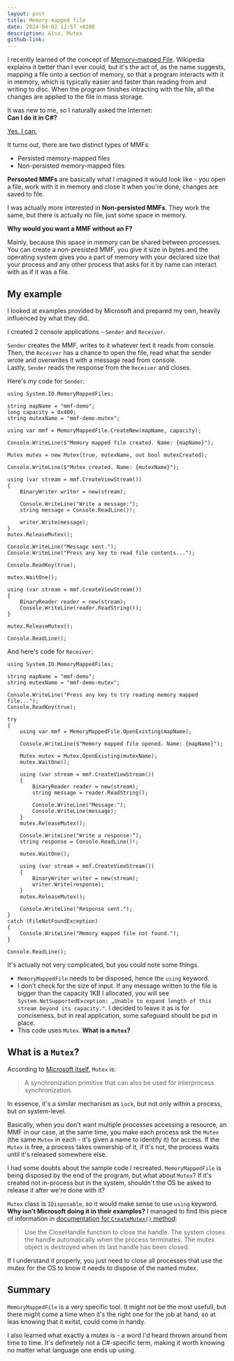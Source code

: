 ```yaml
---
layout: post
title: Memory-mapped file
date: 2024-04-02 12:57 +0200
description: Also, Mutex
github-link:
---
```


I recently learned of the concept of [Memory-mapped File](https://en.wikipedia.org/wiki/Memory-mapped_file). Wikipedia explains it better than I ever could, but it's the act of, as the name suggests, mapping a file onto a section of memory, so that a program interacts with it in memory, which is typically easier and faster than reading from and writing to disc. When the program finishes intracting with the file, all the changes are applied to the file in mass storage.

It was new to me, so I naturally asked the Internet:  
**Can I do it in C#?**

[Yes, I can.](https://learn.microsoft.com/en-us/dotnet/standard/io/memory-mapped-files)

It turns out, there are two distinct types of MMFs:

- Persisted memory-mapped files
- Non-persisted memory-mapped files

**Persosted MMFs** are basically what I imagined it would look like - you open a file, work with it in memory and close it when you're done, changes are saved to file.

I was actually more interested in **Non-persisted MMFs**. They work the same, but there is actually no file, just some space in memory.

**Why would you want a MMF without an F?**

Mainly, because this space in memory can be shared between processes. You can create a non-presisted MMF, you give it size in bytes and the operating system gives you a part of memory with your declared size that your process and any other process that asks for it by name can interact with as if it was a file.

## My example

I looked at examples provided by Microsoft and prepared my own, heavily influenced by what they did.

I created 2 console applications - `Sender` and `Receiver`.

`Sender` creates the MMF, writes to it whatever text it reads from console.  
Then, the `Receiver` has a chance to open the file, read what the sender wrote and overwrites it with a message read from console.  
Lastly, `Sender` reads the response from the `Receiver` and closes.

Here's my code for `Sender`:

```
using System.IO.MemoryMappedFiles;

string mapName = "mmf-demo";
long capacity = 0x400;
string mutexName = "mmf-demo-mutex";

using var mmf = MemoryMappedFile.CreateNew(mapName, capacity);

Console.WriteLine($"Memory mapped file created. Name: {mapName}");

Mutex mutex = new Mutex(true, mutexName, out bool mutexCreated);

Console.WriteLine($"Mutex created. Name: {mutexName}");

using (var stream = mmf.CreateViewStream())
{
    BinaryWriter writer = new(stream);

    Console.WriteLine("Write a message:");
    string message = Console.ReadLine()!;

    writer.Write(message);
}
mutex.ReleaseMutex();

Console.WriteLine("Message sent.");
Console.WriteLine("Press any key to read file contents...");

Console.ReadKey(true);

mutex.WaitOne();

using (var stream = mmf.CreateViewStream())
{
    BinaryReader reader = new(stream);
    Console.WriteLine(reader.ReadString());
}

mutex.ReleaseMutex();

Console.ReadLine();
```

And here's code for `Receiver`:

```
using System.IO.MemoryMappedFiles;

string mapName = "mmf-demo";
string mutexName = "mmf-demo-mutex";

Console.WriteLine("Press any key to try reading memory mapped file...");
Console.ReadKey(true);

try
{
	using var mmf = MemoryMappedFile.OpenExisting(mapName);

    Console.WriteLine($"Memory mapped file opened. Name: {mapName}");

	Mutex mutex = Mutex.OpenExisting(mutexName);
	mutex.WaitOne();

    using (var stream = mmf.CreateViewStream())
	{
		BinaryReader reader = new(stream);
		string message = reader.ReadString();

        Console.WriteLine("Message:");
        Console.WriteLine(message);
    }
	mutex.ReleaseMutex();

    Console.WriteLine("Write a response:");
    string response = Console.ReadLine()!;

	mutex.WaitOne();

	using (var stream = mmf.CreateViewStream())
	{
		BinaryWriter writer = new(stream);
		writer.Write(response);
	}
	mutex.ReleaseMutex();

	Console.WriteLine("Response sent.");
}
catch (FileNotFoundException)
{
    Console.WriteLine("Memory mapped file not found.");
}

Console.ReadLine();
```

It's actually not very complicated, but you could note some things.

- `MemoryMappedFile` needs to be disposed, hence the `using` keyword.
- I don't check for the size of input. If any message written to the file is bigger than the capacity 1KB I allocated, you will see `System.NotSupportedException: „Unable to expand length of this stream beyond its capacity."`. I decided to leave it as is for conciseness, but in real application, some safeguard should be put in place.
- This code uses `Mutex`. **What is a `Mutex`?**

## What is a `Mutex`?

According to [Microsoft itself](https://learn.microsoft.com/en-us/dotnet/api/system.threading.mutex), `Mutex` is:

> A synchronization primitive that can also be used for interprocess synchronization.

In essence, it's a similar mechanism as `Lock`, but not only within a process, but on system-level.

Basically, when you don't want multiple processes accessing a resource, an MMF in our case, at the same time, you make each process ask the `Mutex` (the same `Mutex` in each - it's given a name to identify it) for access. If the `Mutex` is free, a process takes ownership of it, if it's not, the process waits until it's released somewhere else.

I had some doubts about the sample code I recreated. `MemoryMappedFile` is being disposed by the end of the program, but what about `Mutex`? If it's created not in-process but in the system, shouldn't the OS be asked to release it after we're done with it?

`Mutex` class is `IDisposable`, so it would make sense to use `using` keyword. **Why isn't Microsoft doing it in their examples?**
I managed to find this piece of information in [documentation for `CreateMutex()` method](https://learn.microsoft.com/pl-pl/windows/win32/api/synchapi/nf-synchapi-createmutexa):

> Use the CloseHandle function to close the handle. The system closes the handle automatically when the process terminates. The mutex object is destroyed when its last handle has been closed.

If I understand it properly, you just need to close all processes that use the mutex for the OS to know it needs to dispose of the named mutex.

## Summary

`MemoryMappedFile` is a very specific tool. It might not be the most usefull, but there might come a time when it's the right one for the job at hand, so at leas knowing that it exitst, could come in handy.

I also learned what exactly a mutex is - a word I'd heard thrown around from time to time. It's definetely not a C#-specific term, making it worth knowing no matter what language one ends up using.

